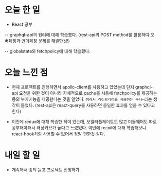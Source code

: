 # 오늘 한 일

-   React 공부

-- graphql-api의 원리에 대해 학습했다. (rest-api의 POST method를 활용하여 오버페칭과 언더페칭 문제를 해결한것!)

-- globalstate와 fetchpolicy에 대해 학습했다.

# 오늘 느낀 점

-   현재 프로젝트를 진행하면서 apollo-client를 사용하고 있었는데 단지 graphql-api 요청을 위한 것이 아니라 자체적으로 cache를 사용해 fetchpolicy를 제공하는 등의 부가기능을 제공한다는 것을 알았다. `이래서 라이브러리를 사용하는 구나~`라는 생각이 들었다. (rest-api은 react-query를 사용하면 동일한 효과를 얻을 수 있다고 한다)

-   이전에 redux에 대해 학습한 적이 있는데, 보일러플레이트도 많고 미들웨어도 따로 공부해야해서 러닝커브가 높다고 느꼈었다. 이번에 recoil에 대해 학습해보니 react-hook처럼 사용할 수 있어서 정말 편한것 같다.

# 내일 할 일

-   계속해서 강의 듣고 프로젝트 진행하기
